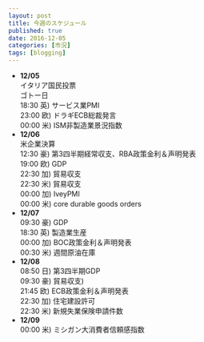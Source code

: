 ```yaml
---
layout: post
title: 今週のスケジュール
published: true
date: 2016-12-05
categories: [市況]
tags: [blogging]
---
```

* __12/05__  
  イタリア国民投票  
  ゴトー日  
  18:30 英) サービス業PMI  
  23:00 欧) ドラギECB総裁発言  
  00:00 米) ISM非製造業景況指数  
* __12/06__  
  米企業決算  
  12:30 豪) 第3四半期経常収支、RBA政策金利＆声明発表  
  19:00 欧) GDP  
  22:30 加) 貿易収支  
  22:30 米) 貿易収支  
  00:00 加) IveyPMI  
  00:00 米) core durable goods orders  
* __12/07__  
  09:30 豪) GDP  
  18:30 英) 製造業生産  
  00:00 加) BOC政策金利＆声明発表  
  00:30 米) 週間原油在庫  
* __12/08__  
  08:50 日) 第3四半期GDP  
  09:30 豪) 貿易収支)  
  21:45 欧) ECB政策金利＆声明発表  
  22:30 加) 住宅建設許可  
  22:30 米) 新規失業保険申請件数  
* __12/09__  
  00:00 米) ミシガン大消費者信頼感指数  
  
